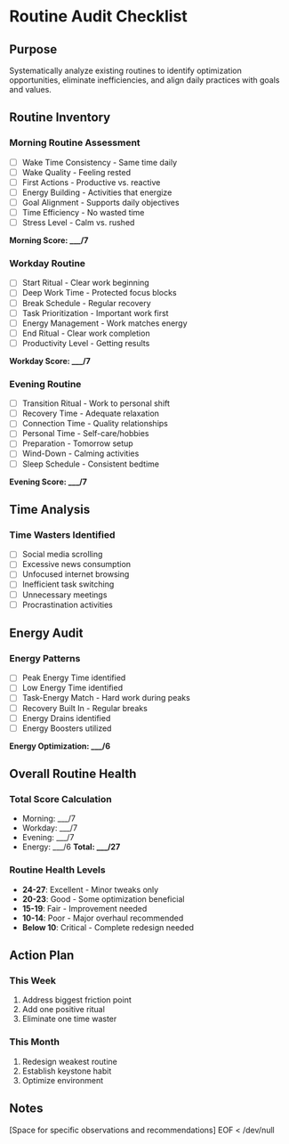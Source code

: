 # Routine Audit Checklist

## Purpose
Systematically analyze existing routines to identify optimization opportunities, eliminate inefficiencies, and align daily practices with goals and values.

## Routine Inventory

### Morning Routine Assessment
- [ ] Wake Time Consistency - Same time daily
- [ ] Wake Quality - Feeling rested
- [ ] First Actions - Productive vs. reactive
- [ ] Energy Building - Activities that energize
- [ ] Goal Alignment - Supports daily objectives
- [ ] Time Efficiency - No wasted time
- [ ] Stress Level - Calm vs. rushed

**Morning Score: ___/7**

### Workday Routine
- [ ] Start Ritual - Clear work beginning
- [ ] Deep Work Time - Protected focus blocks
- [ ] Break Schedule - Regular recovery
- [ ] Task Prioritization - Important work first
- [ ] Energy Management - Work matches energy
- [ ] End Ritual - Clear work completion
- [ ] Productivity Level - Getting results

**Workday Score: ___/7**

### Evening Routine
- [ ] Transition Ritual - Work to personal shift
- [ ] Recovery Time - Adequate relaxation
- [ ] Connection Time - Quality relationships
- [ ] Personal Time - Self-care/hobbies
- [ ] Preparation - Tomorrow setup
- [ ] Wind-Down - Calming activities
- [ ] Sleep Schedule - Consistent bedtime

**Evening Score: ___/7**

## Time Analysis

### Time Wasters Identified
- [ ] Social media scrolling
- [ ] Excessive news consumption
- [ ] Unfocused internet browsing
- [ ] Inefficient task switching
- [ ] Unnecessary meetings
- [ ] Procrastination activities

## Energy Audit

### Energy Patterns
- [ ] Peak Energy Time identified
- [ ] Low Energy Time identified
- [ ] Task-Energy Match - Hard work during peaks
- [ ] Recovery Built In - Regular breaks
- [ ] Energy Drains identified
- [ ] Energy Boosters utilized

**Energy Optimization: ___/6**

## Overall Routine Health

### Total Score Calculation
- Morning: ___/7
- Workday: ___/7
- Evening: ___/7
- Energy: ___/6
**Total: ___/27**

### Routine Health Levels
- **24-27**: Excellent - Minor tweaks only
- **20-23**: Good - Some optimization beneficial
- **15-19**: Fair - Improvement needed
- **10-14**: Poor - Major overhaul recommended
- **Below 10**: Critical - Complete redesign needed

## Action Plan

### This Week
1. Address biggest friction point
2. Add one positive ritual
3. Eliminate one time waster

### This Month
1. Redesign weakest routine
2. Establish keystone habit
3. Optimize environment

## Notes
[Space for specific observations and recommendations]
EOF < /dev/null
